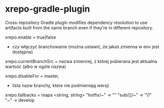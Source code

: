 # xrepo-gradle-plugin
Cross-repository Gradle plugin modifies dependency resolution to use artifacts built from the same branch even if they're in different repository.


xrepo.enable = true|false
- czy włączyć branchowanie (można ustawić, że jakaś zmienna w env jest dostępna)

xrepo.currentBranchSrc =  nazwa zmiennej, z której pobierana jest aktualna wartość (albo w ogóle nazwa)

xrepo.disableFor = master, 
- lista nazw branchy, które nie podmieniają wersji

xrepo.fallbacks = mapa <string, string>
"hotfix/~" -> ""
"sub/[]/~" -> "\1"
"~" -> develop